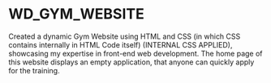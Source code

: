 # WD_GYM_WEBSITE
Created a dynamic Gym Website using HTML and CSS (in which CSS contains internally in HTML Code itself) (INTERNAL CSS APPLIED), showcasing my expertise in front-end web development. The home page of this website displays an empty application, that anyone can quickly apply for the training.
